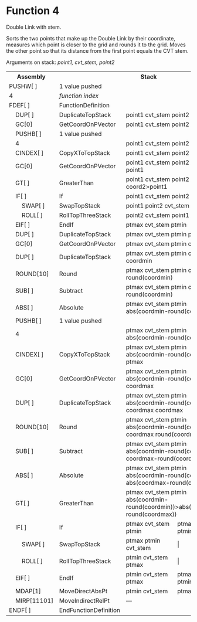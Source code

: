 # Function 4

Double Link with stem.

Sorts the two points that make up the Double Link by their coordinate, measures which point is closer to the grid and rounds it to the grid. Moves the other point so that its distance from the first point equals the CVT stem.

Arguments on stack: _point1, cvt_stem, point2_

<table>
<tr><th>Assembly</th><th></th>                             <th>Stack</th></tr>
<tr><td>PUSHW[ ]</td><td>1 value pushed</td></tr>
<tr><td>4</td><td><em>function index</em></td></tr>
<tr><td>FDEF[ ]</td><td>FunctionDefinition</td></tr>
<tr><td>    DUP[ ]</td><td>DuplicateTopStack</td>          <td colspan="2">point1 cvt_stem point2 point2</td></tr>
<tr><td>    GC[0]</td><td>GetCoordOnPVector</td>           <td colspan="2">point1 cvt_stem point2 coord2</td></tr>
<tr><td>    PUSHB[ ]</td><td>1 value pushed</td></tr>
<tr><td>    4</td><td></td>                                <td colspan="2">point1 cvt_stem point2 coord2 4</td></tr>
<tr><td>    CINDEX[ ]</td><td>CopyXToTopStack</td>         <td colspan="2">point1 cvt_stem point2 coord2</td></tr>
<tr><td>    GC[0]</td><td>GetCoordOnPVector</td>           <td colspan="2">point1 cvt_stem point2 coord2 point1</td></tr>
<tr><td>    GT[ ]</td><td>GreaterThan</td>                 <td colspan="2">point1 cvt_stem point2 coord2>point1</td></tr>
<tr><td>    IF[ ]</td><td>If</td>                          <td colspan="2">point1 cvt_stem point2</td></tr>
<tr><td>        SWAP[ ]</td><td>SwapTopStack</td>          <td colspan="2">point1 point2 cvt_stem</td></tr>
<tr><td>        ROLL[ ]</td><td>RollTopThreeStack</td>     <td colspan="2">point2 cvt_stem point1</td></tr>
<tr><td>    EIF[ ]</td><td>EndIf</td>                      <td colspan="2">ptmax cvt_stem ptmin</td></tr>
<tr><td>    DUP[ ]</td><td>DuplicateTopStack</td>          <td colspan="2">ptmax cvt_stem ptmin ptmin</td></tr>
<tr><td>    GC[0]</td><td>GetCoordOnPVector</td>           <td colspan="2">ptmax cvt_stem ptmin coordmin</td></tr>
<tr><td>    DUP[ ]</td><td>DuplicateTopStack</td>          <td colspan="2">ptmax cvt_stem ptmin coordmin coordmin</td></tr>
<tr><td>    ROUND[10]</td><td>Round</td>                   <td colspan="2">ptmax cvt_stem ptmin coordmin round(coordmin)</td></tr>
<tr><td>    SUB[ ]</td><td>Subtract</td>                   <td colspan="2">ptmax cvt_stem ptmin coordmin-round(coordmin)</td></tr>
<tr><td>    ABS[ ]</td><td>Absolute</td>                   <td colspan="2">ptmax cvt_stem ptmin abs(coordmin-round(coordmin))</td></tr>
<tr><td>    PUSHB[ ]</td><td>1 value pushed</td></tr>
<tr><td>    4</td><td></td>                                <td colspan="2">ptmax cvt_stem ptmin abs(coordmin-round(coordmin)) 4</td></tr>
<tr><td>    CINDEX[ ]</td><td>CopyXToTopStack</td>         <td colspan="2">ptmax cvt_stem ptmin abs(coordmin-round(coordmin)) ptmax</td></tr>
<tr><td>    GC[0]</td><td>GetCoordOnPVector</td>           <td colspan="2">ptmax cvt_stem ptmin abs(coordmin-round(coordmin)) coordmax</td></tr>
<tr><td>    DUP[ ]</td><td>DuplicateTopStack</td>          <td colspan="2">ptmax cvt_stem ptmin abs(coordmin-round(coordmin)) coordmax coordmax</td></tr>
<tr><td>    ROUND[10]</td><td>Round</td>                   <td colspan="2">ptmax cvt_stem ptmin abs(coordmin-round(coordmin)) coordmax round(coordmax)</td></tr>
<tr><td>    SUB[ ]</td><td>Subtract</td>                   <td colspan="2">ptmax cvt_stem ptmin abs(coordmin-round(coordmin)) coordmax-round(coordmax)</td></tr>
<tr><td>    ABS[ ]</td><td>Absolute</td>                   <td colspan="2">ptmax cvt_stem ptmin abs(coordmin-round(coordmin)) abs(coordmax-round(coordmax))</td></tr>
<tr><td>    GT[ ]</td><td>GreaterThan</td>                 <td colspan="2">ptmax cvt_stem ptmin abs(coordmin-round(coordmin))>abs(coordmax-round(coordmax))</td></tr>
<tr><td>    IF[ ]</td><td>If</td>                          <td>ptmax cvt_stem ptmin</td>    <td>ptmax cvt_stem ptmin</td></tr>
<tr><td>        SWAP[ ]</td><td>SwapTopStack</td>          <td>ptmax ptmin cvt_stem</td>    <td>|</td></tr>
<tr><td>        ROLL[ ]</td><td>RollTopThreeStack</td>     <td>ptmin cvt_stem ptmax</td>    <td>|</td></tr>
<tr><td>    EIF[ ]</td><td>EndIf</td>                      <td>ptmin cvt_stem ptmax</td>    <td>ptmax cvt_stem ptmin</td></tr>
<tr><td>    MDAP[1]</td><td>MoveDirectAbsPt</td>           <td>ptmin cvt_stem</td>          <td>ptmax cvt_stem</td></tr>
<tr><td>    MIRP[11101]</td><td>MoveIndirectRelPt</td>     <td colspan="2">—</td></tr>
<tr><td>ENDF[ ]</td><td>EndFunctionDefinition</td></tr>
</table>
